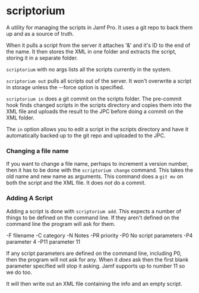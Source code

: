 # scriptorium
A utility for managing the scripts in Jamf Pro. It uses a git repo to back them up and as a source of truth.

When it pulls a script from the server it attaches '&' and it's ID to the end of the name. It then stores the XML in one folder and extracts the script, storing it in a separate folder.

`scriptorium` with no args lists all the scripts currently in the system.

`scriptorium out` pulls all scripts out of the server. It won't overwrite a script in storage unless the --force option is specified.

`scriptorium in` does a git commit on the scripts folder. The pre-commit hook finds changed scripts in the scripts directory and copies them into the XML file and uploads the result to the JPC before doing a commit on the XML folder. 

The `in` option allows you to edit a script in the scripts directory and have it automatically backed up to the git repo and uploaded to the JPC.

### Changing a file name

If you want to change a file name, perhaps to increment a version number, then it has to be done with the `scriptorium change` command. This takes the old name and new name as arguments. This command does a `git mv` on both the script and the XML file. It does _not_ do a commit.

### Adding A Script

Adding a script is done with `scriptorium add`. This expects a number of things to be defined on the command line. If they aren't defined on the command line the program will ask for them.

-F filename
-C category
-N Notes
-PR priority
-P0 No script parameters
-P4 parameter 4
-P11 parameter 11

If any script parameters are defined on the command line, including P0, then the program will not ask for any. When it _does_ ask then the first blank parameter specified will stop it asking. Jamf supports up to number 11 so we do too.

It will then write out an XML file containing the info and an empty script.
